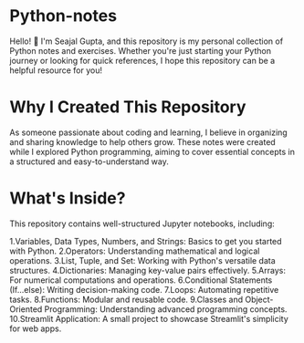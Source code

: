 # Python-notes

Hello! 👋 I'm Seajal Gupta, and this repository is my personal collection of Python notes and exercises. Whether you're just starting your Python journey or looking for quick references, I hope this repository can be a helpful resource for you!

# Why I Created This Repository
As someone passionate about coding and learning, I believe in organizing and sharing knowledge to help others grow. These notes were created while I explored Python programming, aiming to cover essential concepts in a structured and easy-to-understand way.

# What's Inside?
This repository contains well-structured Jupyter notebooks, including:

1.Variables, Data Types, Numbers, and Strings: Basics to get you started with Python.
2.Operators: Understanding mathematical and logical operations.
3.List, Tuple, and Set: Working with Python's versatile data structures.
4.Dictionaries: Managing key-value pairs effectively.
5.Arrays: For numerical computations and operations.
6.Conditional Statements (If...else): Writing decision-making code.
7.Loops: Automating repetitive tasks.
8.Functions: Modular and reusable code.
9.Classes and Object-Oriented Programming: Understanding advanced programming concepts.
10.Streamlit Application: A small project to showcase Streamlit's simplicity for web apps.
